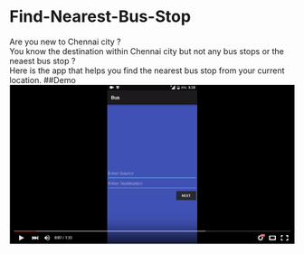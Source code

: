 # Find-Nearest-Bus-Stop
Are you new to Chennai city ?<br />
You know the destination within Chennai city but not any bus stops or the neaest bus stop ?<br />
Here is the app that helps you find the nearest bus stop from your current location.
##Demo
[![ScreenShot](https://github.com/prs3191/Find-Nearest-Bus-Stop/blob/master/HomeScreen.PNG)](http://youtu.be/EyWY_D4YeXE)
